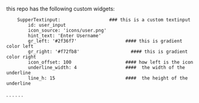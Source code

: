 this repo has the following custom widgets:
  
    
		SupperTextinput:                  ### this is a custom textinput
			id: user_input
			icon_source: 'icons/user.png'
			hint_text: 'Enter Username'
			gr_left: '#2f36f7'        			#### this is gradient color left
			gr_right: '#f72fb8'		  			  #### this is gradient color right
			icon_offset: 100          			#### how left is the icon 
			underline_width: 4        			####  the width of the underline
			line_h: 15                			####  the height of the underline

.
.
.
.
.
.
